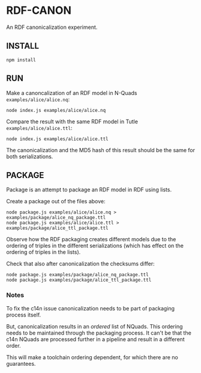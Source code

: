 # RDF-CANON

An RDF canonicalization experiment.

## INSTALL

```
npm install
```

## RUN

Make a canoncalization of an RDF model in N-Quads `examples/alice/alice.nq`:

```
node index.js examples/alice/alice.nq
```

Compare the result with the same RDF model in Tutle `examples/alice/alice.ttl`:

```
node index.js examples/alice/alice.ttl
```

The canonicalization and the MD5 hash of this result should be the same for both serializations.

## PACKAGE

Package is an attempt to package an RDF model in RDF using lists.

Create a package out of the files above:

```
node package.js examples/alice/alice.nq > examples/package/alice_nq_package.ttl
node package.js examples/alice/alice.ttl > examples/package/alice_ttl_package.ttl
```

Observe how the RDF packaging creates different models due to the ordering of triples in the different serializations (which has effect on the ordering of triples in the lists).

Check that also after canonicalization the checksums differ:

```
node package.js examples/package/alice_nq_package.ttl
node package.js examples/package/alice_ttl_package.ttl
```

### Notes

To fix the c14n issue canonicalization needs to be part of packaging process itself. 

But, canonicalization results in an _ordered_ list of NQuads. This ordering needs to be maintained through the packaging process. It can't be that the c14n NQuads are processed further in a 
pipeline and result in a different order.

This will make a toolchain ordering dependent, for which there are no guarantees.